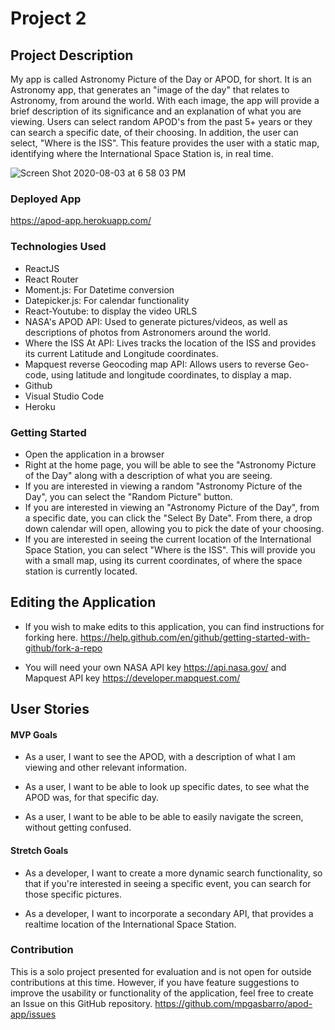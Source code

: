 # Project 2

## Project Description

My app is called Astronomy Picture of the Day or APOD, for short. It is an Astronomy app, that generates an "image of the day" that relates to Astronomy, from around the world. With each image, the app will provide a brief description of its significance and an explanation of what you are viewing. Users can select random APOD's from the past 5+ years or they can search a specific date, of their choosing. In addition, the user can select, "Where is the ISS". This feature provides the user with a static map, identifying where the International Space Station is, in real time.

![Screen Shot 2020-08-03 at 6 58 03 PM](https://media.git.generalassemb.ly/user/28784/files/84183100-d5bb-11ea-8b7a-cb76daef8ba9)


### Deployed App

https://apod-app.herokuapp.com/

### Technologies Used

- ReactJS
- React Router
- Moment.js: For Datetime conversion
- Datepicker.js: For calendar functionality
- React-Youtube: to display the video URLS
- NASA's APOD API: Used to generate pictures/videos, as well as descriptions of photos from Astronomers around the world.
- Where the ISS At API: Lives tracks the location of the ISS and provides its current Latitude and Longitude coordinates.
- Mapquest reverse Geocoding map API: Allows users to reverse Geo-code, using latitude and longitude coordinates, to display a map.
- Github
- Visual Studio Code
- Heroku

### Getting Started

- Open the application in a browser
- Right at the home page, you will be able to see the "Astronomy Picture of the Day" along with a description of what you are seeing.
- If you are interested in viewing a random "Astronomy Picture of the Day", you can select the "Random Picture" button.
- If you are interested in viewing an "Astronomy Picture of the Day", from a specific date, you can click the "Select By Date". From there, a drop down calendar will open, allowing you to pick the date of your choosing.
- If you are interested in seeing the current location of the International Space Station, you can select "Where is the ISS". This will provide you with a small map, using its current coordinates, of where the space station is currently located.

## Editing the Application

- If you wish to make edits to this application, you can find instructions for forking here. https://help.github.com/en/github/getting-started-with-github/fork-a-repo

- You will need your own NASA API key https://api.nasa.gov/ and Mapquest API key https://developer.mapquest.com/

## User Stories

#### MVP Goals

- As a user, I want to see the APOD, with a description of what I am viewing and other relevant information.

- As a user, I want to be able to look up specific dates, to see what the APOD was, for that specific day.

- As a user, I want to be able to be able to easily navigate the screen, without getting confused.

#### Stretch Goals

- As a developer, I want to create a more dynamic search functionality, so that if you're interested in seeing a specific event, you can search for those specific pictures.

- As a developer, I want to incorporate a secondary API, that provides a realtime location of the International Space Station.

### Contribution

This is a solo project presented for evaluation and is not open for outside contributions at this time. However, if you have feature suggestions to improve the usability or functionality of the application, feel free to create an Issue on this GitHub repository. https://github.com/mpgasbarro/apod-app/issues
